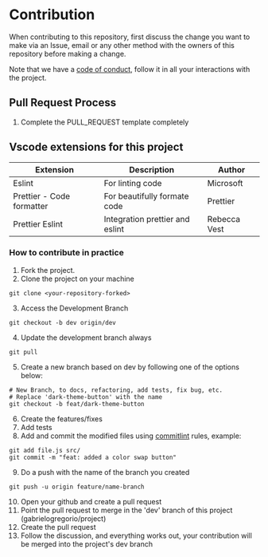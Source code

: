 # Contribution

When contributing to this repository, first discuss the change you want to make via an Issue,
email or any other method with the owners of this repository before making a change.

Note that we have a [code of conduct](CODE-OF-CONDUCT.md), follow it in all your interactions with the project.

## Pull Request Process

1.  Complete the PULL_REQUEST template completely

## Vscode extensions for this project

| Extension                 | Description                     | Author       |
| ------------------------- | ------------------------------- | ------------ |
| Eslint                    | For linting code                | Microsoft    |
| Prettier - Code formatter | For beautifully formate code    | Prettier     |
| Prettier Eslint           | Integration prettier and eslint | Rebecca Vest |

### How to contribute in practice

1.  Fork the project.
2.  Clone the project on your machine

```shell
git clone <your-repository-forked>
```

3.  Access the Development Branch

```shell
git checkout -b dev origin/dev
```

4.  Update the development branch always

```shell
git pull
```

5.  Create a new branch based on dev by following one of the options below:

```shell
# New Branch, to docs, refactoring, add tests, fix bug, etc.
# Replace 'dark-theme-button' with the name
git checkout -b feat/dark-theme-button
```

6.  Create the features/fixes
7.  Add tests
8.  Add and commit the modified files using [commitlint](https://github.com/conventional-changelog/commitlint) rules, example:

```shell
git add file.js src/
git commit -m "feat: added a color swap button"
```

9.  Do a push with the name of the branch you created

```shell
git push -u origin feature/name-branch
```

10. Open your github and create a pull request
11. Point the pull request to merge in the 'dev' branch of this project (gabrielogregorio/project)
12. Create the pull request
13. Follow the discussion, and everything works out, your contribution will be merged into the project's dev branch
